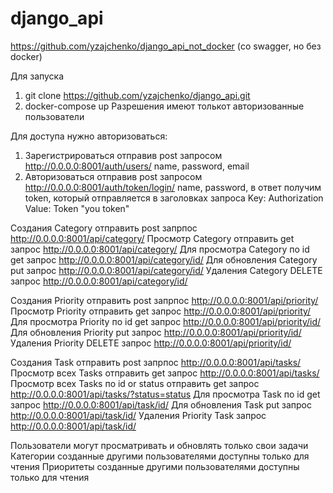 # django_api

https://github.com/yzajchenko/django_api_not_docker (со swagger, но без docker)

Для запуска
1) git clone https://github.com/yzajchenko/django_api.git
2) docker-compose up
Разрешения имеют толькот авторизованные пользователи

Для доступа нужно авторизоваться:

1) Зарегистрироваться отправив post запросом http://0.0.0.0:8001/auth/users/ name, password, email
2) Авторизоваться отправив post запросом http://0.0.0.0:8001/auth/token/login/ name, password, в ответ получим token, который отправляется в заголовках запроса
Key: Authorization
Value: Token "you token"

Создания Category отправить post запрпос http://0.0.0.0:8001/api/category/
Просмотр Category отправить get запрос http://0.0.0.0:8001/api/category/
Для просмотра Category по id get запрос http://0.0.0.0:8001/api/category/id/
Для обновления Category put запрос http://0.0.0.0:8001/api/category/id/
Удаления Category DELETE запрос http://0.0.0.0:8001/api/category/id/

Создания Priority отправить post запрпос http://0.0.0.0:8001/api/priority/
Просмотр Priority отправить get запрос http://0.0.0.0:8001/api/priority/
Для просмотра Priority по id get запрос http://0.0.0.0:8001/api/priority/id/
Для обновления Priority put запрос http://0.0.0.0:8001/api/priority/id/
Удаления Priority DELETE запрос http://0.0.0.0:8001/api/priority/id/

Создания Task отправить post запрпос http://0.0.0.0:8001/api/tasks/
Просмотр всех Tasks отправить get запрос http://0.0.0.0:8001/api/tasks/
Просмотр всех Tasks по id or status отправить get запрос http://0.0.0.0:8001/api/tasks/?status=status
Для просмотра Task по id get запрос http://0.0.0.0:8001/api/task/id/
Для обновления Task put запрос http://0.0.0.0:8001/api/task/id/
Удаления Priority Task запрос http://0.0.0.0:8001/api/task/id/

Пользователи могут просматривать и обновлять только свои задачи
Категории созданные другими пользователями доступны только для чтения
Приоритеты созданные другими пользователями доступны только для чтения










